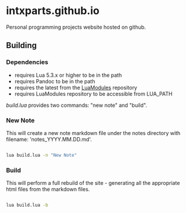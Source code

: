 # intxparts.github.io

Personal programming projects website hosted on github.

## Building

### Dependencies

- requires Lua 5.3.x or higher to be in the path
- requires Pandoc to be in the path
- requires the latest from the [LuaModules](https://github.com/intxparts/LuaModules) repository
- requires LuaModules repository to be accessible from LUA_PATH

*build.lua* provides two commands: "new note" and "build".


### New Note

This will create a new note markdown file under the notes directory with filename: 'notes_YYYY.MM.DD.md'.


```bat

lua build.lua -n "New Note"

```

### Build

This will perform a full rebuild of the site - generating all the appropriate html files from the markdown files.

```bat

lua build.lua -b

```

